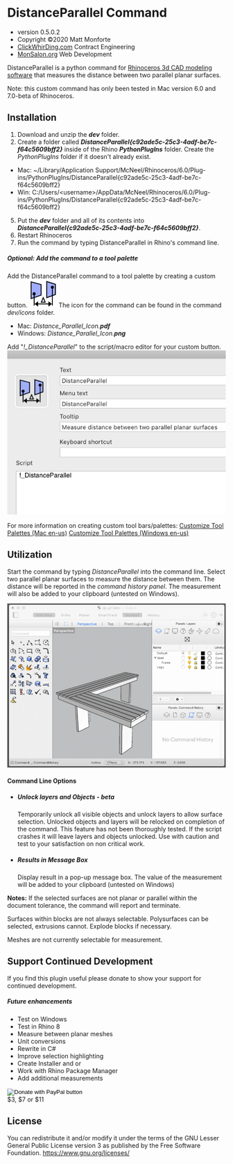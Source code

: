 # DistanceParallel Command
* version 0.5.0.2
* Copyright &copy;2020 Matt Monforte
* [ClickWhirDing.com](https://ClickWhirDing.com) Contract Engineering
* [MonSalon.org](https://monsalon.org) Web Development

DistanceParallel is a python command for [Rhinoceros 3d CAD modeling software](https://www.rhino3d.com) that measures the distance between two parallel planar surfaces.

Note: this custom command has only been tested in Mac version 6.0 and 7.0-beta of Rhinoceros.

## Installation
1. Download and unzip the _**dev**_ folder.
2. Create a folder called _**DistanceParallel{c92ade5c-25c3-4adf-be7c-f64c5609bff2}**_ inside of the Rhino _**PythonPlugIns**_ folder. Create the _PythonPlugIns_ folder if it doesn't already exist.
  * Mac: ~/Library/Application Support/McNeel/Rhinoceros/6.0/Plug-ins/PythonPlugIns/DistanceParallel{c92ade5c-25c3-4adf-be7c-f64c5609bff2}
  * Win: C:/Users/\<username\>/AppData/McNeel/Rhinoceros/6.0/Plug-ins/PythonPlugIns/DistanceParallel{c92ade5c-25c3-4adf-be7c-f64c5609bff2}

5. Put the _**dev**_ folder and all of its contents into _**DistanceParallel{c92ade5c-25c3-4adf-be7c-f64c5609bff2}**_.
4. Restart Rhinoceros
5. Run the command by typing DistanceParallel in Rhino's command line.

##### Optional: Add the command to a tool palette
Add the DistanceParallel command to a tool palette by creating a custom button.
![](/dev/icons/Distance_Parallel_Icon.png?raw=true)
The icon for the command can be found in the command _dev/icons_ folder.
* Mac: _Distance_Parallel_Icon.**pdf**_
* Windows: _Distance_Parallel_Icon.**png**_

Add "_!\_DistanceParallel_" to the script/macro editor for your custom button.
![](/assets/DistanceParallel_Button_Script.png?raw=true)

For more information on creating custom tool bars/palettes:
[Customize Tool Palettes (Mac en-us)](https://docs.mcneel.com/rhino/6mac/help/en-us/index.htm#macpreferencesandsettings/commands.htm)
[Customize Tool Palettes (Windows en-us)](https://docs.mcneel.com/rhino/7/help/en-us/index.htm#toolbarsandmenus/customize_toolbars.htm)

## Utilization
Start the command by typing _DistanceParallel_ into the command line. Select two parallel planar surfaces to measure the distance between them. The distance will be reported in the _command history panel_. The measurement will also be added to your clipboard (untested on Windows).

![](/assets/DistanceParallel-Usage2.gif?raw=true)

#### Command Line Options
* ##### Unlock layers and Objects - beta
  Temporarily unlock all visible objects and unlock layers to allow surface selection. Unlocked objects and layers will be relocked on completion of the command. This feature has not been thoroughly tested. If the script crashes it will leave layers and objects unlocked. Use with caution and test to your satisfaction on non critical work.
* ##### Results in Message Box
  Display result in a pop-up message box. The value of the measurement will be added to your clipboard (untested on Windows)


**Notes:**
If the selected surfaces are not planar or parallel within the document tolerance, the command will report and terminate.

Surfaces within blocks are not always selectable. Polysurfaces can be selected, extrusions cannot. Explode blocks if necessary.

Meshes are not currently selectable for measurement.

## Support Continued Development
If you find this plugin useful please donate to show your support for continued development.

##### Future enhancements
* Test on Windows
* Test in Rhino 8
* Measure between planar meshes
* Unit conversions
* Rewrite in C#
* Improve selection highlighting
* Create Installer and or
* Work with Rhino Package Manager
* Add additional measurements

<form action="https://www.paypal.com/donate" method="post" target="_top">
<input type="hidden" name="hosted_button_id" value="ME5KQ5YZJ9VM2" />
<input type="image" src="https://www.paypalobjects.com/en_US/i/btn/btn_donate_SM.gif" border="0" name="submit" title="PayPal - The safer, easier way to pay online!" alt="Donate with PayPal button" />
<img alt="" border="0" src="https://www.paypal.com/en_US/i/scr/pixel.gif" width="1" height="1" />
</form>
$3, $7 or $11

## License
You can redistribute it and/or modify it under the terms of the GNU Lesser General Public License version 3 as published by the Free Software Foundation. https://www.gnu.org/licenses/
